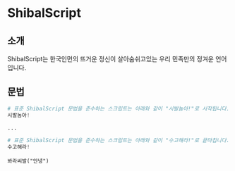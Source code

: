 # ShibalScript

## 소개
ShibalScript는 한국인먼의 뜨거운 정신이 살아숨쉬고있는 우리 민족만의 정겨운 언어입니다.


## 문법

```python
# 표준 ShibalScript 문법을 준수하는 스크립트는 아래와 같이 "시발놈아!"로 시작됩니다.
시발놈아!

...

# 표준 ShibalScript 문법을 준수하는 스크립트는 아래와 같이 "수고해라!"로 끝마칩니다.
수고해라!
```

```
봐라씨발("안녕")
```
